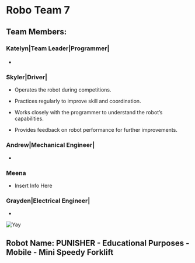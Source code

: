 # **Robo Team 7**

## Team Members:
### Katelyn|Team Leader|Programmer|
* #### 
### Skyler|Driver|
* Operates the robot during competitions.
  
* Practices regularly to improve skill and coordination.
  
* Works closely with the programmer to understand the robot’s capabilities.
  
* Provides feedback on robot performance for further improvements.
  
### Andrew|Mechanical Engineer|
* 
### Meena
* Insert Info Here
### Grayden|Electrical Engineer|
*  

![Yay](https://assets.stickpng.com/images/580b57fbd9996e24bc43bdfa.png)

## Robot Name: PUNISHER - Educational Purposes - Mobile - Mini Speedy Forklift
